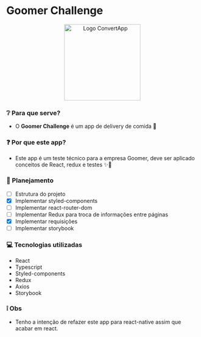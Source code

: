 # Goomer Challenge
<p align="center">
  <img src="https://i.imgur.com/PEOn46y.png" alt="Logo ConvertApp" width="200"/>
</p>

### ❔ Para que serve?
- O **Goomer Challenge** é um app de delivery de comida 🍕

### ❓ Por que este app?
- Este app é um teste técnico para a empresa Goomer, deve ser aplicado conceitos de React, redux e testes ✨🚀

### 📖 Planejamento
  - [ ] Estrutura do projeto 
  - [x] Implementar styled-components
  - [ ] Implementar react-router-dom
  - [ ] Implementar Redux para troca de informações entre páginas
  - [x] Implementar requisições
  - [ ] Implementar storybook

### 💻 Tecnologias utilizadas
- React
- Typescript
- Styled-components
- Redux
- Axios
- Storybook

### ❕ Obs
- Tenho a intenção de refazer este app para react-native assim que acabar em react.
